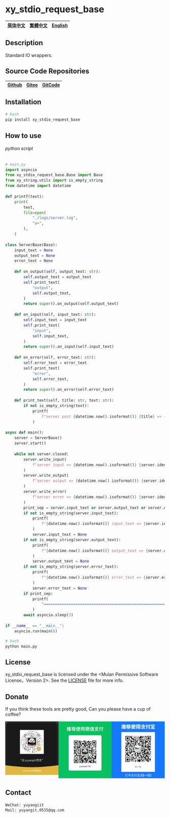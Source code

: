 # xy_stdio_request_base

| [简体中文](../README.md)         | [繁體中文](./README.zh-hant.md)        |                      [English](./README.en.md)          |
| ----------- | -------------|---------------------------------------|

## Description

Standard IO wrappers.

## Source Code Repositories

| [Github](https://github.com/xy-base/xy_stdio_request_base.git)         | [Gitee](https://gitee.com/xy-opensource/xy_stdio_request_base.git)        |                      [GitCode](https://gitcode.com/xy-opensource/xy_stdio_request_base.git)          |
| ----------- | -------------|---------------------------------------|


## Installation

```bash
# bash
pip install xy_stdio_request_base
```

## How to use

###### python script


```python
# main.py
import asyncio
from xy_stdio_request_base.Base import Base
from xy_string.utils import is_empty_string
from datetime import datetime

def printf(text):
    print(
        text,
        file=open(
            "./logs/server.log",
            "a+",
        ),
    )

class ServerBase(Base):
    input_text = None
    output_text = None
    error_text = None

    def on_output(self, output_text: str):
        self.output_text = output_text
        self.print_text(
            "output",
            self.output_text,
        )
        return super().on_output(self.output_text)

    def on_input(self, input_text: str):
        self.input_text = input_text
        self.print_text(
            "input",
            self.input_text,
        )
        return super().on_input(self.input_text)

    def on_error(self, error_text: str):
        self.error_text = error_text
        self.print_text(
            "error",
            self.error_text,
        )
        return super().on_error(self.error_text)

    def print_text(self, title: str, text: str):
        if not is_empty_string(text):
            printf(
                f"server post {datetime.now().isoformat()} {title} => {text} {self.identifier}",
            )

async def main():
    server = ServerBase()
    server.start()

    while not server.closed:
        server.write_input(
            f"server input => {datetime.now().isoformat()} {server.identifier}"
        )
        server.write_output(
            f"server output => {datetime.now().isoformat()} {server.identifier}"
        )
        server.write_error(
            f"server error => {datetime.now().isoformat()} {server.identifier}"
        )
        print_sep = server.input_text or server.output_text or server.error_text
        if not is_empty_string(server.input_text):
            printf(
                f"{datetime.now().isoformat()} input_text => {server.input_text}",
            )
            server.input_text = None
        if not is_empty_string(server.output_text):
            printf(
                f"{datetime.now().isoformat()} output_text => {server.output_text}",
            )
            server.output_text = None
        if not is_empty_string(server.error_text):
            printf(
                f"{datetime.now().isoformat()} error_text => {server.error_text}",
            )
            server.error_text = None
        if print_sep:
            printf(
                "=========================================================================",
            )
        await asyncio.sleep(3)

if __name__ == "__main__":
    asyncio.run(main())

```

```bash
# bash
python main.py
```

## License
xy_stdio_request_base is licensed under the <Mulan Permissive Software License，Version 2>. See the [LICENSE](../LICENSE) file for more info.

## Donate

If you think these tools are pretty good, Can you please have a cup of coffee?  

![Pay-Total](./Pay-Total.png)  

## Contact

```
WeChat: yuyangiit
Mail: yuyangit.0515@qq.com
```
